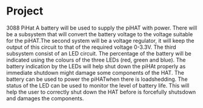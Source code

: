 # Project
3088 PiHat
A battery will be used to supply the piHAT with power. There will be a subsystem that will convert the battery voltage to the voltage suitable for the piHAT.The second system will be a voltage regulator, it will keep the output of this circuit to that of the required voltage 0-3.3V. The third subsystem consist of an LED circuit. The percentage of the battery will be indicated using the colours of the three LEDs (red, green and blue). The battery indication by the LEDs will help shut down the piHAt properly as immediate shutdown might damage some components of the HAT.
The battery can be used to power the piHATwhen there is loadshedding.
 The status of the LED can be used to monitor the level of battery life. This will help the user to correctly shut down the HAT before is forcefully shutsdown and damages the components.
